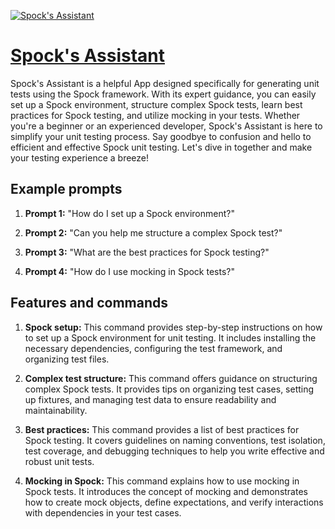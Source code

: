 [![Spock's Assistant](https://files.oaiusercontent.com/file-eQXrSQyD4m4LXEnfysEdHbxA?se=2123-10-18T20%3A46%3A47Z&sp=r&sv=2021-08-06&sr=b&rscc=max-age%3D31536000%2C%20immutable&rscd=attachment%3B%20filename%3DDALL%25C2%25B7E%25202023-11-11%252022.46.13%2520-%2520A%2520logo%2520featuring%2520a%2520stylized%2520hand%2520doing%2520the%2520Vulcan%2520salute%252C%2520which%2520is%2520recognized%2520by%2520the%2520V%2520shape%2520made%2520between%2520the%2520middle%2520and%2520ring%2520fingers.%2520The%2520hand%2520is%2520whi.png&sig=dtLzdc1siNk1/iTDeDqmQGTiLsPBOInJr7CNpHPUXJM%3D)](https://chat.openai.com/g/g-2CJFPOFNw-spock-s-assistant)

# [Spock's Assistant](https://chat.openai.com/g/g-2CJFPOFNw-spock-s-assistant)

Spock's Assistant is a helpful App designed specifically for generating unit tests using the Spock framework. With its expert guidance, you can easily set up a Spock environment, structure complex Spock tests, learn best practices for Spock testing, and utilize mocking in your tests. Whether you're a beginner or an experienced developer, Spock's Assistant is here to simplify your unit testing process. Say goodbye to confusion and hello to efficient and effective Spock unit testing. Let's dive in together and make your testing experience a breeze!

## Example prompts

1. **Prompt 1:** "How do I set up a Spock environment?"

2. **Prompt 2:** "Can you help me structure a complex Spock test?"

3. **Prompt 3:** "What are the best practices for Spock testing?"

4. **Prompt 4:** "How do I use mocking in Spock tests?"

## Features and commands

1. **Spock setup:** This command provides step-by-step instructions on how to set up a Spock environment for unit testing. It includes installing the necessary dependencies, configuring the test framework, and organizing test files.

2. **Complex test structure:** This command offers guidance on structuring complex Spock tests. It provides tips on organizing test cases, setting up fixtures, and managing test data to ensure readability and maintainability.

3. **Best practices:** This command provides a list of best practices for Spock testing. It covers guidelines on naming conventions, test isolation, test coverage, and debugging techniques to help you write effective and robust unit tests.

4. **Mocking in Spock:** This command explains how to use mocking in Spock tests. It introduces the concept of mocking and demonstrates how to create mock objects, define expectations, and verify interactions with dependencies in your test cases.